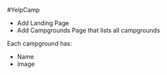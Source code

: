 #YelpCamp



* Add Landing Page
* Add Campgrounds Page that lists all campgrounds

Each campground has:
  * Name
  * Image

